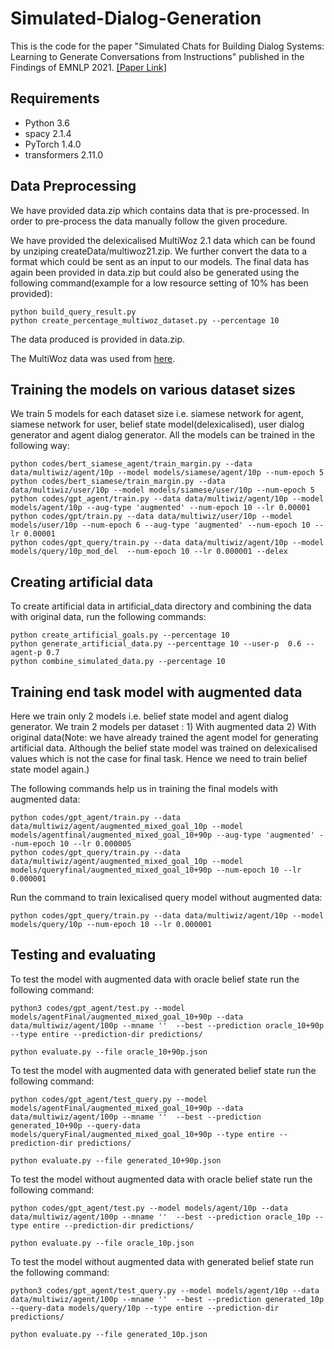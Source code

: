 # Simulated-Dialog-Generation
This is the code for the paper "Simulated Chats for Building Dialog Systems: Learning to Generate Conversations from Instructions" published in the Findings of EMNLP 2021. [[Paper Link]](https://aclanthology.org/2021.findings-emnlp.103/)

## Requirements
- Python 3.6
- spacy 2.1.4
- PyTorch 1.4.0
- transformers 2.11.0

## Data Preprocessing

We have provided data.zip which contains data that is pre-processed. In order to pre-process the data manually follow the given procedure. 

We have provided the delexicalised MultiWoz 2.1 data which can be found by unziping createData/multiwoz21.zip. We further convert the data to a format which could be sent as an input to our models. The final data has again been provided in data.zip but could also be generated using the following command(example for a low resource setting of 10% has been provided):
```
python build_query_result.py
python create_percentage_multiwoz_dataset.py --percentage 10
```

The data produced is provided in data.zip.

The MultiWoz data was used from [here](https://github.com/budzianowski/multiwoz/tree/master/data). 

## Training the models on various dataset sizes

We train 5 models for each dataset size i.e. siamese network for agent, siamese network for user, belief state model(delexicalised), user dialog generator and agent dialog generator. All the models can be trained in the following way:
```
python codes/bert_siamese_agent/train_margin.py --data data/multiwiz/agent/10p --model models/siamese/agent/10p --num-epoch 5
python codes/bert_siamese/train_margin.py --data data/multiwiz/user/10p --model models/siamese/user/10p --num-epoch 5
python codes/gpt_agent/train.py --data data/multiwiz/agent/10p --model models/agent/10p --aug-type 'augmented' --num-epoch 10 --lr 0.00001
python codes/gpt/train.py --data data/multiwiz/user/10p --model models/user/10p --num-epoch 6 --aug-type 'augmented' --num-epoch 10 --lr 0.00001
python codes/gpt_query/train.py --data data/multiwiz/agent/10p --model models/query/10p_mod_del  --num-epoch 10 --lr 0.000001 --delex
```


## Creating artificial data

To create artificial data in artificial_data directory and combining the data with original data, run the following commands:
```
python create_artificial_goals.py --percentage 10
python generate_artificial_data.py --percenttage 10 --user-p  0.6 --agent-p 0.7
python combine_simulated_data.py --percentage 10 
```

## Training end task model with augmented data

Here we train only 2 models i.e. belief state model and agent dialog generator. We train 2 models per dataset : 1) With augmented data 2) With original data(Note: we have already trained the agent model for generating artificial data. Although the belief state model was trained on delexicalised values which is not the case for final task. Hence we need to train belief state model again.) 

The following commands help us in training the final models with augmented data:
```
python codes/gpt_agent/train.py --data data/multiwiz/agent/augmented_mixed_goal_10p --model models/agentfinal/augmented_mixed_goal_10+90p --aug-type 'augmented' --num-epoch 10 --lr 0.000005
python codes/gpt_query/train.py --data data/multiwiz/agent/augmented_mixed_goal_10p --model models/queryfinal/augmented_mixed_goal_10+90p --num-epoch 10 --lr 0.000001
```

Run the command to train lexicalised query model without augmented data:
```
python codes/gpt_query/train.py --data data/multiwiz/agent/10p --model models/query/10p --num-epoch 10 --lr 0.000001
```

## Testing and evaluating

To test the model with augmented data with oracle belief state run the following command:
```
python3 codes/gpt_agent/test.py --model models/agentFinal/augmented_mixed_goal_10+90p --data data/multiwiz/agent/100p --mname ''  --best --prediction oracle_10+90p --type entire --prediction-dir predictions/

python evaluate.py --file oracle_10+90p.json
```

To test the model with augmented data with generated belief state run the following command:
```
python codes/gpt_agent/test_query.py --model models/agentFinal/augmented_mixed_goal_10+90p --data data/multiwiz/agent/100p --mname ''  --best --prediction generated_10+90p --query-data models/queryFinal/augmented_mixed_goal_10+90p --type entire --prediction-dir predictions/ 

python evaluate.py --file generated_10+90p.json
```

To test the model without augmented data with oracle belief state run the following command:
```
python codes/gpt_agent/test.py --model models/agent/10p --data data/multiwiz/agent/100p --mname ''  --best --prediction oracle_10p --type entire --prediction-dir predictions/

python evaluate.py --file oracle_10p.json
```

To test the model without augmented data with generated belief state run the following command:
```
python3 codes/gpt_agent/test_query.py --model models/agent/10p --data data/multiwiz/agent/100p --mname ''  --best --prediction generated_10p --query-data models/query/10p --type entire --prediction-dir predictions/

python evaluate.py --file generated_10p.json
```







